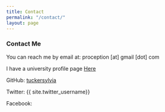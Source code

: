 ```yaml
---
title: Contact
permalink: "/contact/"
layout: page
---
```


### Contact Me

You can reach me by email at: proception [at] gmail [dot] com

I have a university profile page [Here](http://www.gso.uri.edu/profile/proception/ "GSO Profile")

GitHub: [tuckersylvia](https://github.com/tuckersylvia)

Twitter: {{ site.twitter_username}}

Facebook:
